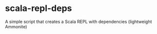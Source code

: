 # scala-repl-deps
A simple script that creates a Scala REPL with dependencies (lightweight Ammonite)

